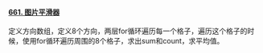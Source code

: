 #### [661. 图片平滑器](https://leetcode.cn/problems/image-smoother/)

定义方向数组，定义8个方向，两层for循环遍历每一个格子，遍历这个格子的时候，使用for循环遍历周围的8个格子，求出sum和count，求平均值。
